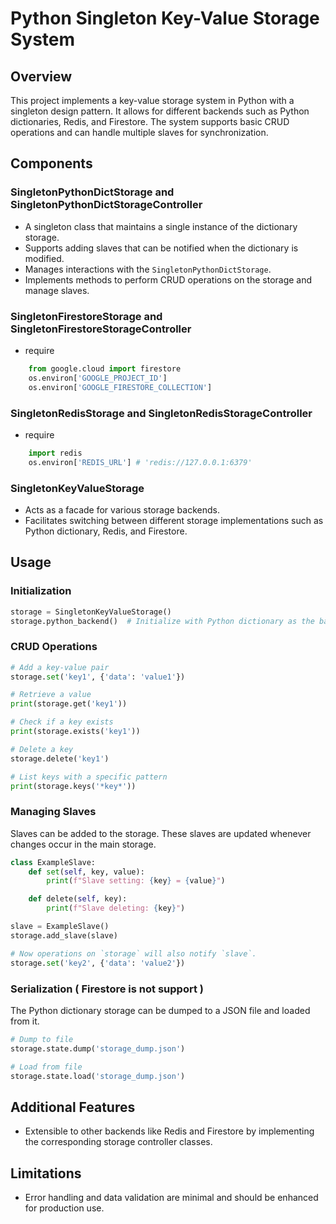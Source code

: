 # Python Singleton Key-Value Storage System

## Overview
This project implements a key-value storage system in Python with a singleton design pattern. It allows for different backends such as Python dictionaries, Redis, and Firestore. The system supports basic CRUD operations and can handle multiple slaves for synchronization.

## Components

### SingletonPythonDictStorage and SingletonPythonDictStorageController
- A singleton class that maintains a single instance of the dictionary storage.
- Supports adding slaves that can be notified when the dictionary is modified.
- Manages interactions with the `SingletonPythonDictStorage`.
- Implements methods to perform CRUD operations on the storage and manage slaves.

### SingletonFirestoreStorage and SingletonFirestoreStorageController
- require
```python
    from google.cloud import firestore
    os.environ['GOOGLE_PROJECT_ID']
    os.environ['GOOGLE_FIRESTORE_COLLECTION']
```

### SingletonRedisStorage and SingletonRedisStorageController
- require
```python
    import redis
    os.environ['REDIS_URL'] # 'redis://127.0.0.1:6379'
```


### SingletonKeyValueStorage
- Acts as a facade for various storage backends.
- Facilitates switching between different storage implementations such as Python dictionary, Redis, and Firestore.

## Usage

### Initialization
```python
storage = SingletonKeyValueStorage()
storage.python_backend()  # Initialize with Python dictionary as the backend
```

### CRUD Operations
```python
# Add a key-value pair
storage.set('key1', {'data': 'value1'})

# Retrieve a value
print(storage.get('key1'))

# Check if a key exists
print(storage.exists('key1'))

# Delete a key
storage.delete('key1')

# List keys with a specific pattern
print(storage.keys('*key*'))
```

### Managing Slaves
Slaves can be added to the storage. These slaves are updated whenever changes occur in the main storage.

```python
class ExampleSlave:
    def set(self, key, value):
        print(f"Slave setting: {key} = {value}")

    def delete(self, key):
        print(f"Slave deleting: {key}")

slave = ExampleSlave()
storage.add_slave(slave)

# Now operations on `storage` will also notify `slave`.
storage.set('key2', {'data': 'value2'})
```

### Serialization ( Firestore is not support )
The Python dictionary storage can be dumped to a JSON file and loaded from it.

```python
# Dump to file
storage.state.dump('storage_dump.json')

# Load from file
storage.state.load('storage_dump.json')
```

## Additional Features
- Extensible to other backends like Redis and Firestore by implementing the corresponding storage controller classes.

## Limitations
- Error handling and data validation are minimal and should be enhanced for production use.